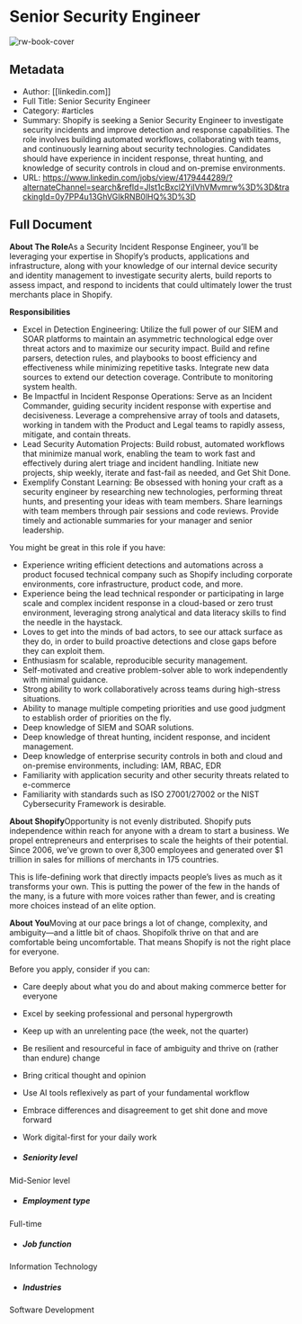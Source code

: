 # Senior Security Engineer

![rw-book-cover](https://static.licdn.com/scds/common/u/images/email/artdeco/logos/96/linkedin-bug-color.png)

## Metadata
- Author: [[linkedin.com]]
- Full Title: Senior Security Engineer
- Category: #articles
- Summary: Shopify is seeking a Senior Security Engineer to investigate security incidents and improve detection and response capabilities. The role involves building automated workflows, collaborating with teams, and continuously learning about security technologies. Candidates should have experience in incident response, threat hunting, and knowledge of security controls in cloud and on-premise environments.
- URL: https://www.linkedin.com/jobs/view/4179444289/?alternateChannel=search&refId=Jlst1cBxcl2YjIVhVMvmrw%3D%3D&trackingId=0y7PP4u13GhVGIkRNB0lHQ%3D%3D

## Full Document
**About The Role**As a Security Incident Response Engineer, you’ll be leveraging your expertise in Shopify’s products, applications and infrastructure, along with your knowledge of our internal device security and identity management to investigate security alerts, build reports to assess impact, and respond to incidents that could ultimately lower the trust merchants place in Shopify.

**Responsibilities**

* Excel in Detection Engineering: Utilize the full power of our SIEM and SOAR platforms to maintain an asymmetric technological edge over threat actors and to maximize our security impact. Build and refine parsers, detection rules, and playbooks to boost efficiency and effectiveness while minimizing repetitive tasks. Integrate new data sources to extend our detection coverage. Contribute to monitoring system health.
* Be Impactful in Incident Response Operations: Serve as an Incident Commander, guiding security incident response with expertise and decisiveness. Leverage a comprehensive array of tools and datasets, working in tandem with the Product and Legal teams to rapidly assess, mitigate, and contain threats.
* Lead Security Automation Projects: Build robust, automated workflows that minimize manual work, enabling the team to work fast and effectively during alert triage and incident handling. Initiate new projects, ship weekly, iterate and fast-fail as needed, and Get Shit Done.
* Exemplify Constant Learning: Be obsessed with honing your craft as a security engineer by researching new technologies, performing threat hunts, and presenting your ideas with team members. Share learnings with team members through pair sessions and code reviews. Provide timely and actionable summaries for your manager and senior leadership.

You might be great in this role if you have:

* Experience writing efficient detections and automations across a product focused technical company such as Shopify including corporate environments, core infrastructure, product code, and more.
* Experience being the lead technical responder or participating in large scale and complex incident response in a cloud-based or zero trust environment, leveraging strong analytical and data literacy skills to find the needle in the haystack.
* Loves to get into the minds of bad actors, to see our attack surface as they do, in order to build proactive detections and close gaps before they can exploit them.
* Enthusiasm for scalable, reproducible security management.
* Self-motivated and creative problem-solver able to work independently with minimal guidance.
* Strong ability to work collaboratively across teams during high-stress situations.
* Ability to manage multiple competing priorities and use good judgment to establish order of priorities on the fly.
* Deep knowledge of SIEM and SOAR solutions.
* Deep knowledge of threat hunting, incident response, and incident management.
* Deep knowledge of enterprise security controls in both and cloud and on-premise environments, including: IAM, RBAC, EDR
* Familiarity with application security and other security threats related to e-commerce
* Familiarity with standards such as ISO 27001/27002 or the NIST Cybersecurity Framework is desirable.

**About Shopify**Opportunity is not evenly distributed. Shopify puts independence within reach for anyone with a dream to start a business. We propel entrepreneurs and enterprises to scale the heights of their potential. Since 2006, we’ve grown to over 8,300 employees and generated over $1 trillion in sales for millions of merchants in 175 countries.

This is life-defining work that directly impacts people’s lives as much as it transforms your own. This is putting the power of the few in the hands of the many, is a future with more voices rather than fewer, and is creating more choices instead of an elite option.

**About You**Moving at our pace brings a lot of change, complexity, and ambiguity—and a little bit of chaos. Shopifolk thrive on that and are comfortable being uncomfortable. That means Shopify is not the right place for everyone.

Before you apply, consider if you can:

* Care deeply about what you do and about making commerce better for everyone
* Excel by seeking professional and personal hypergrowth
* Keep up with an unrelenting pace (the week, not the quarter)
* Be resilient and resourceful in face of ambiguity and thrive on (rather than endure) change
* Bring critical thought and opinion
* Use AI tools reflexively as part of your fundamental workflow
* Embrace differences and disagreement to get shit done and move forward
* Work digital-first for your daily work

* #####  Seniority level

 Mid-Senior level
* #####  Employment type

 Full-time
* #####  Job function

 Information Technology
* #####  Industries

 Software Development
